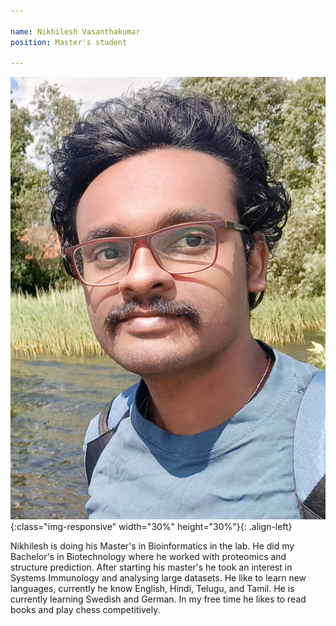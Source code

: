 ```yaml
---

name: Nikhilesh Vasanthakumar
position: Master's student

---
```


![image-left](../assets/images/Nikhilesh.jpg){:class="img-responsive" width="30%" height="30%"}{: .align-left}

<p>Nikhilesh is doing his Master's in Bioinformatics in the lab. He did my Bachelor's in Biotechnology where he worked with proteomics and structure prediction. After starting his master's he took an interest in Systems Immunology and analysing large datasets. He like to learn new languages, currently he know English, Hindi, Telugu, and Tamil. He is currently learning Swedish and German. In my free time he likes to read books and play chess competitively.</p>
